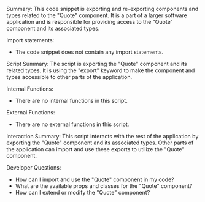 Summary:
This code snippet is exporting and re-exporting components and types related to the "Quote" component. It is a part of a larger software application and is responsible for providing access to the "Quote" component and its associated types.

Import statements:
- The code snippet does not contain any import statements.

Script Summary:
The script is exporting the "Quote" component and its related types. It is using the "export" keyword to make the component and types accessible to other parts of the application.

Internal Functions:
- There are no internal functions in this script.

External Functions:
- There are no external functions in this script.

Interaction Summary:
This script interacts with the rest of the application by exporting the "Quote" component and its associated types. Other parts of the application can import and use these exports to utilize the "Quote" component.

Developer Questions:
- How can I import and use the "Quote" component in my code?
- What are the available props and classes for the "Quote" component?
- How can I extend or modify the "Quote" component?